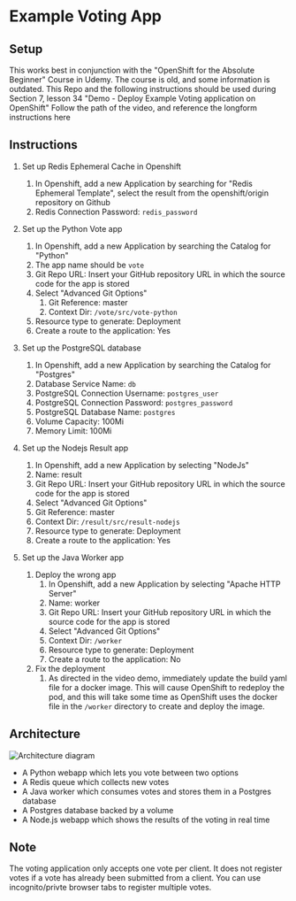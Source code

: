 # Example Voting App

## Setup

This works best in conjunction with the "OpenShift for the Absolute Beginner" Course in Udemy.  The course is old, and some information is outdated.  This Repo and the following instructions should be used during Section 7, lesson 34 "Demo - Deploy Example Voting application on OpenShift" Follow the path of the video, and reference the longform instructions here

## Instructions

1. Set up Redis Ephemeral Cache in Openshift
    1. In Openshift, add a new Application by searching for "Redis Ephemeral Template", select the result from the openshift/origin repository on Github
    2. Redis Connection Password: `redis_password`

2. Set up the Python Vote app
    1. In Openshift, add a new Application by searching the Catalog for "Python"
    2. The app name should be `vote`
    3. Git Repo URL: Insert your GitHub repository URL in which the source code for the app is stored
    4. Select "Advanced Git Options"
        1. Git Reference: master
        2. Context Dir: `/vote/src/vote-python`
    5. Resource type to generate: Deployment
    6. Create a route to the application: Yes

3. Set up the PostgreSQL database
    1. In Openshift, add a new Application by searching the Catalog for "Postgres"
    2. Database Service Name: `db`
    3. PostgreSQL Connection Username: `postgres_user`
    4. PostgreSQL Connection Password: `postgres_password`
    5. PostgreSQL Database Name: `postgres`
    6. Volume Capacity: 100Mi
    7. Memory Limit: 100Mi

4. Set up the Nodejs Result app
    1. In Openshift, add a new Application by selecting "NodeJs"
    2. Name: result
    3. Git Repo URL: Insert your GitHub repository URL in which the source code for the app is stored
    4. Select "Advanced Git Options"
    5. Git Reference: master
    6. Context Dir: `/result/src/result-nodejs`
    7. Resource type to generate: Deployment
    8. Create a route to the application: Yes

5. Set up the Java Worker app
    1. Deploy the wrong app
        1. In Openshift, add a new Application by selecting "Apache HTTP Server"
        2. Name: worker
        3. Git Repo URL: Insert your GitHub repository URL in which the source code for the app is stored
        4. Select "Advanced Git Options"
        5. Context Dir: `/worker`
        6. Resource type to generate: Deployment
        7. Create a route to the application: No
    2. Fix the deployment
        1. As directed in the video demo, immediately update the build yaml file for a docker image.  This will cause OpenShift to redeploy the pod, and this will take some time as OpenShift uses the docker file in the `/worker` directory to create and deploy the image.

## Architecture

![Architecture diagram](architecture.png)

* A Python webapp which lets you vote between two options
* A Redis queue which collects new votes
* A Java worker which consumes votes and stores them in a Postgres database
* A Postgres database backed by a volume
* A Node.js webapp which shows the results of the voting in real time

## Note

The voting application only accepts one vote per client. It does not register votes if a vote has already been submitted from a client.  You can use incognito/privte browser tabs to register multiple votes.
